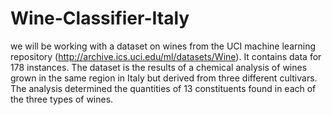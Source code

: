 # Wine-Classifier-Italy
we will be working with a dataset on wines from the UCI machine learning repository (http://archive.ics.uci.edu/ml/datasets/Wine). It contains data for 178 instances.  The dataset is the results of a chemical analysis of wines grown in the same region in Italy but derived from three different cultivars. The analysis determined the quantities of 13 constituents found in each of the three types of wines.
